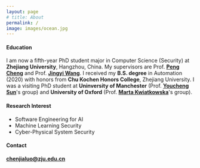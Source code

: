 ```yaml
---
layout: page
# title: About
permalink: /
image: images/ocean.jpg
---
```

#### Education

I am now a fifth-year PhD student major in Computer Science (Security) at **Zhejiang University**, Hangzhou, China. My supervisors are Prof. **[Peng Cheng](https://person.zju.edu.cn/en/cp#0)** and Prof. **[Jingyi Wang](https://wang-jingyi.github.io/)**. I received my **B.S. degree** in Automation (2020) with honors from **Chu Kochen Honors College**, Zhejiang University. 
I was a visiting PhD student at **Uninversity of Manchester** (Prof. **[Youcheng Sun](https://research.manchester.ac.uk/en/persons/youcheng.sun)**'s group) and **University of Oxford** (Prof. **[Marta Kwiatkowska](https://www.cs.ox.ac.uk/people/marta.kwiatkowska/)**'s group). 


<!-- <img align="right" src="images/me2.jpeg" />  -->
<!-- <img style="float: right;" src="images/me2.jpeg">  -->

#### Research Interest

- Software Engineering for AI 
- Machine Learning Security 
- Cyber-Physical System Security 


#### Contact
**[chenjialuo@zju.edu.cn](mailto:chenjialuo@zju.edu.cn)**
